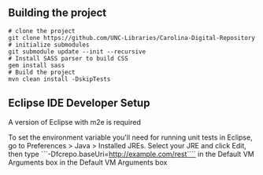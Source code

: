 Building the project
---------------------
```
# clone the project
git clone https://github.com/UNC-Libraries/Carolina-Digital-Repository
# initialize submodules
git submodule update --init --recursive
# Install SASS parser to build CSS
gem install sass
# Build the project
mvn clean install -DskipTests
```

Eclipse IDE Developer Setup
---------------------------
A version of Eclipse with m2e is required

To set the environment variable you'll need for running unit tests in Eclipse, go to Preferences > Java > Installed JREs. Select your JRE and click Edit, then type  ```-Dfcrepo.baseUri=http://example.com/rest```` in the Default VM Arguments box in the Default VM Arguments box
